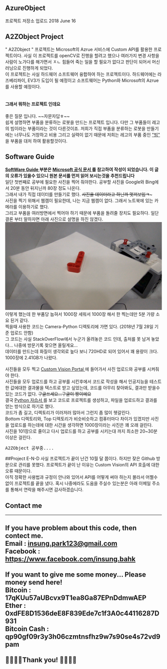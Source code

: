 ## AzureObject
프로젝트 저장소 업로드 
2018 June 16

## A2ZObject Project
" A2ZObject " 프로젝트는 Microsoft의 Azrue 서비스에 Custom API를 활용한 프로젝트이다. 사실 이 프로젝트를 openCV로 진행을 할려고 했으나 여러가지 변경 사항을 사람이 노가다를 해가면서 ㅈㄴ 힘들어 죽는 일을 할 필요가 없다고 판단이 되어서 머신 러닝으로 진행하게 되었다. </br>
이 프로젝트는 사실 하드웨어 소프트웨어 융합하여 하는 프로젝트이다. 하드웨어에는 라즈베리파이, EV3가 도입이 될 예정이고 소프트웨어는 Python와 Microsoft의 Azrue를 사용할 예정이다. </br>
</br>
<h4> 그래서 뭐하는 프로젝트 인데요 </h4>
좋은 질문 입니다. ~~자문자답ㅎ~~ </br>
쉽게 설명하면 부품을 분류하는 로봇을 만드는 프로젝트 입니다. 다만 그 부품들이 레고의 빔이라는 부품이라는 것이 다른것이죠. 저희가 직접 부품을 분류하는 로봇을 만들기에는 너무나도 거창하고 비용 그리고 실력이 없기 때문에 저희는 레고의 부품 중인 <a href=""> "빔" </a>을  부품을 대처 하여 활용할것이다. </br>

## Software Guide
<b> <u> SoftWare Guide </u> 부분은 <a href="https://docs.microsoft.com/ko-kr/azure/cognitive-services/custom-vision-service/python-tutorial"> Microsoft 공식 문서 </a> 를 참고하여 작성이 되었습니다. 이 글의 오류가 있을수 있으니 원본 문서를 먼저 읽어 보시는것을 추천드립니다 </b> </br>
일단 첫번째로 공부에 필요한 사진을 찍어 줘야한다. 공부할 사진을 Google와 Bing에서 20분 동안 뒤지닌까 80장 정도 나온다. </br>
그래서 내가 직접 데이터를 만들기로 했다. ~~사진을 데이터라고 하닌까 멋져보임ㅋ~~~ </br>
사진을 찍기 위해서 웹캠이 필요한데, 나는 지금 웹캠이 없다. 그래서 노트북에 있는 카메라를 이용하기로 했다. </br>
그리고 부품을 여러방면에서 찍어야 하기 때문에 부품을 돌려줄 장치도 필요하다. 일단 결론 부터 말하자면 아래 사진으로 설명을 하진 않겠다. 
![TestPic.png](https://github.com/insung3511/AzureObject/blob/master/bottom/opencv77.png)
이렇게 했는데 한 부품당 눕혀서 1000장 세워서 1000장 해서 한 찍는데만 5분 가량 소요 된거 같다. </br>
찍을때 사용한 코드는 Camera-Python 디렉토리에 가면 있다. (2018년 7월 28일 기준 업로드 안함) </br>
그 코드는 사실 StackOverFlow에서 누군가 올려놓은 코드 인데, 출처를 못 남겨 놓았다... 나중에 방문기록 찾으면 올릴게요... </br>
데이터를 만드는데 화질이 생각외로 높다 보니 720HD로 되어 있어서 꽤 용량이 크다. 1000장에 2.41GB가 나왔다. </br>
</br>
사진들을 모두 찍고 <a href="https://customvision.ai"> Custom Vision Portal </a>에 들어가서 사진 업로드와 공부를 시켜줘야 한다. </br>
사진들을 모두 업로드를 하고 공부를 시킨후에서 코드로 작성을 해서 인공지능을 테스트한 값에대한 결과물을 텍스트로 받고 싶었는데, 코드를 아무리 찾아봐도, 결과만 받을수 있는 코드가 없다. ~~구글쓰세요...구글이 짱이에요~~ </br>
결국 <a href="https://docs.microsoft.com/ko-kr/azure/cognitive-services/custom-vision-service/python-tutorial"> Python 자습서 </a>를 보고 코드로 프로젝트를 생성하고, 파일을 업로드하고 결과를 얻는 방식으로 하기로 했다. </br>
코드가 좀 길고, 디렉토리가 이러저러 많아서 그런지 좀 많이 헷갈린다. </br>
Bottom 디렉토리와, Top 디렉토리가 비슷비슷하고 컴퓨터마다 차이가 있겠지만 사진을 업로드를 하는데에 대한 시간을 생각하면 1000장이라는 사진은 꽤 오래 걸린다. </br>
사진을 101장으로 줄이고 다시 업로드를 하고 공부를 시키는대 까지 최소한 20~30분 이상은 걸린다. </br> 

<pre>
A2ZObject 공부중....
</pre>

##Project E-N-D
사실 프로젝트가 끝이 난건 10월 달 쯤이다. 하지만 잦은 Github 방문으로 관리를 못했다. 프로젝트가 끝이 난 이유는 Custom Vision의 API 호출에 대한 오류 때문이다. </br>
아직 정확한 사용법과 규정이 안나와 있어서 API를 어떻게 써야 하는지 몰라서 어쩔수 없이 프로젝트를 끝을 냈다. 혹시 나중에라도 도움을 주실수 있는분은 아래 이메일 주소를 통해서 연락을 해주시면 감사하겠습니다. </br>

## Contact me
----------------------------------------
If you have problem about this code, then contect me. </br>
Email : insung.park123@gmail.com </br>
Facebook : https://www.facebook.com/insung.bahk </br>
</br>
If you want to give me some money... Please money send here! </br>
Bitcoin : 17qKUu57aUBcvx9T1ea8Ga87EPnDdmwAEP </br>
Ether : 0xdFE8D1536deE8F839Ede7c1f3A0c44116287D931  
Bitcoin Cash : qp90gf09r3y3h06czmtnsfhz9w7s90se4s72vd9pam </br> 
</br>
🙇‍♀️👾🤩Thank you! 🤩👾🙇‍♂️ 
----------------------------------------
